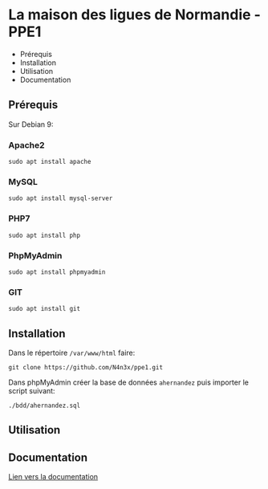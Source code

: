 # La maison des ligues de Normandie - PPE1
* Prérequis
* Installation
* Utilisation
* Documentation
## Prérequis
Sur Debian 9:
### Apache2
    sudo apt install apache
### MySQL
    sudo apt install mysql-server
### PHP7
    sudo apt install php
### PhpMyAdmin
    sudo apt install phpmyadmin
### GIT
    sudo apt install git
## Installation
Dans le répertoire `/var/www/html` faire:

    git clone https://github.com/N4n3x/ppe1.git
Dans phpMyAdmin créer la base de données `ahernandez` puis importer le script suivant:

    ./bdd/ahernandez.sql

## Utilisation

## Documentation
[Lien vers la documentation](http://alexandrehernandez.fr/portfolio/documentations/ppe1)